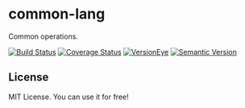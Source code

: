 # common-lang
Common operations.

[![Build Status](https://img.shields.io/travis/xingyuli/swordess-common-lang/master.svg)](https://travis-ci.org/xingyuli/swordess-common-lang)
[![Coverage Status](https://img.shields.io/coveralls/xingyuli/swordess-common-lang/master.svg)](https://coveralls.io/github/xingyuli/swordess-common-lang?branch=master)
[![VersionEye](https://www.versioneye.com/user/projects/56ace1fc2008b1000c4727e7/badge.svg)](https://www.versioneye.com/user/projects/56ace1fc2008b1000c4727e7?child=summary)
[![Semantic Version](https://img.shields.io/sem%20ver/v2.0.0.png)](http://semver.org/spec/v2.0.0.html)

## License

MIT License. You can use it for free!
